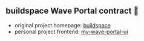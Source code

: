 ## buildspace Wave Portal contract 👋 

- original project homepage: [buildspace](https://buildspace.so/builds/solidity)
- personal project frontend: [my-wave-portal-ui](https://github.com/peleusj/my-wave-portal-ui)
